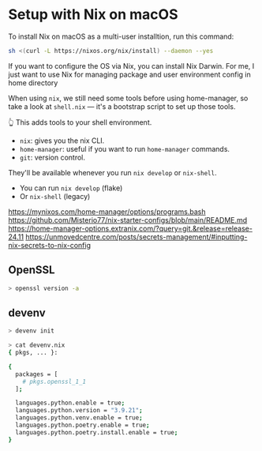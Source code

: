 # Setup with Nix on macOS

To install Nix on macOS as a multi-user installtion, run this command:

```bash
sh <(curl -L https://nixos.org/nix/install) --daemon --yes
```

If you want to configure the OS via Nix, you can install Nix Darwin. For me, I just want to use Nix for managing package and user environment config in home directory

When using `nix`, we still need some tools before using home-manager, so take a look at `shell.nix` — it's a bootstrap script to set up those tools.

👆 This adds tools to your shell environment.

- `nix`: gives you the nix CLI.
- `home-manager`: useful if you want to run `home-manager` commands.
- `git`: version control.

They'll be available whenever you run `nix develop` or `nix-shell`.

- You can run `nix develop` (flake)
- Or `nix-shell` (legacy)

https://mynixos.com/home-manager/options/programs.bash
https://github.com/Misterio77/nix-starter-configs/blob/main/README.md
https://home-manager-options.extranix.com/?query=git.&release=release-24.11
https://unmovedcentre.com/posts/secrets-management/#inputting-nix-secrets-to-nix-config

## OpenSSL

```bash
> openssl version -a
```

## devenv

```bash
> devenv init

> cat devenv.nix
{ pkgs, ... }:

{
  packages = [
    # pkgs.openssl_1_1
  ];

  languages.python.enable = true;
  languages.python.version = "3.9.21";
  languages.python.venv.enable = true;
  languages.python.poetry.enable = true;
  languages.python.poetry.install.enable = true;
}
```
